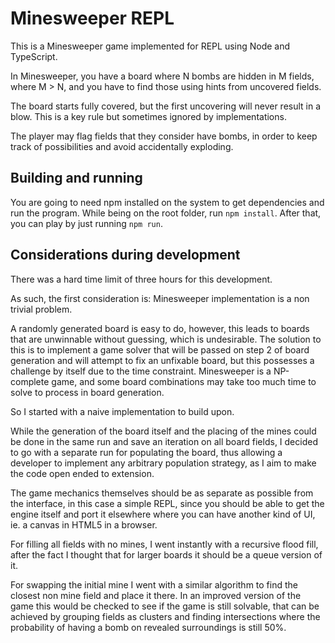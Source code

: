 # Minesweeper REPL

This is a Minesweeper game implemented for REPL using Node and TypeScript.

In Minesweeper, you have a board where N bombs are hidden in M fields, where M > N, and you have to find those using hints from uncovered fields.

The board starts fully covered, but the first uncovering will never result in a blow. This is a key rule but sometimes ignored by implementations.

The player may flag fields that they consider have bombs, in order to keep track of possibilities and avoid accidentally exploding.

## Building and running

You are going to need npm installed on the system to get dependencies and run the program.
While being on the root folder, run `npm install`. After that, you can play by just running `npm run`.

## Considerations during development

There was a hard time limit of three hours for this development.

As such, the first consideration is: Minesweeper implementation is a non trivial problem.

A randomly generated board is easy to do, however, this leads to boards that are unwinnable without guessing, which is undesirable. The solution to this is to implement a game solver that will be passed on step 2 of board generation and will attempt to fix an unfixable board, but this possesses a challenge by itself due to the time constraint. Minesweeper is a NP-complete game, and some board combinations may take too much time to solve to process in board generation.

So I started with a naive implementation to build upon.

While the generation of the board itself and the placing of the mines could be done in the same run and save an iteration on all board fields, I decided to go with a separate run for populating the board, thus allowing a developer to implement any arbitrary population strategy, as I aim to make the code open ended to extension.

The game mechanics themselves should be as separate as possible from the interface, in this case a simple REPL, since you should be able to get the engine itself and port it elsewhere where you can have another kind of UI, ie. a canvas in HTML5 in a browser.

For filling all fields with no mines, I went instantly with a recursive flood fill, after the fact I thought that for larger boards it should be a queue version of it.

For swapping the initial mine I went with a similar algorithm to find the closest non mine field and place it there. In an improved version of the game this would be checked to see if the game is still solvable, that can be achieved by grouping fields as clusters and finding intersections where the probability of having a bomb on revealed surroundings is still 50%.
